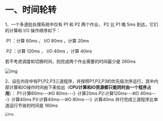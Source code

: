 

# 一、时间轮转

1、一个多道批处理系统中仅有 P1 和 P2 两个作业， P2 比 P1 晚 5ms 到达，它们的计算和 I/O 操作顺序如下：

​		P1 ：计算 60ms ， I/O 80ms ，计算 20ms

​		P2 ：计算 120ms ， I/O 40ms ，计算 40ms

若不考虑调度和切换时间，则完成两个作业需要的时间最少是  260ms

![img](https://gitee.com/BlacksJack/picture-bed/raw/master/img/20200915104728.png)



2、设在内存中有P1,P2,P3三道程序，并按照P1,P2,P3的优先级次序运行，其中内部计算和IO操作时间由下表给出（**CPU计算和IO资源都只能同时由一个程序占用**）：
			P1:计算60ms---》IO 80ms---》计算20ms
			P2:计算120ms---》IO 40ms---》计算40ms
			P3:计算40ms---》IO 80ms---》计算40ms
并行完成三道程序比单道运行节省的时间是 160ms

<img src="https://gitee.com/BlacksJack/picture-bed/raw/master/img/20200915104817.png" alt="img" style="zoom:67%;" />

